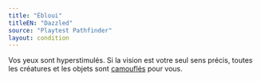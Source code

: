```yaml
---
title: "Ébloui"
titleEN: "Dazzled"
source: "Playtest Pathfinder"
layout: condition
---
```


Vos yeux sont hyperstimulés. Si la vision est votre seul sens précis, toutes les créatures et les objets sont [camouflés](camouflé.html) pour vous.